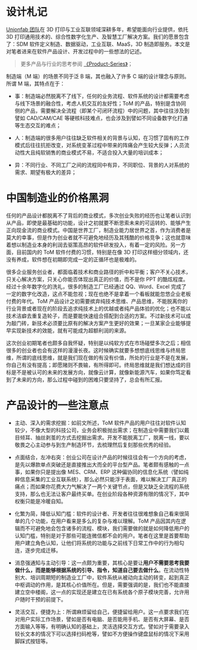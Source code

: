 # 设计札记

[Unionfab 团队](https://cloud.unionfab.com/landing/)在 3D 打印与工业互联领域深耕多年，希望能面向行业提供，依托 3D 打印通用技术的、综合性数字化生产、及智慧工厂解决方案。我们的愿景包含了：SDM 软件定义制造、数据驱动，工业互联、MaaS，3D 制造即服务。本文是对笔者进来在软件产品设计、开发过程中的一些想法的记述。

> 更多产品与行业的思考参阅 [《Product-Series》](https://github.com/wx-chevalier/Product-Series?q=)；

制造端（M 端）的场景不同于泛 B 端，其也融入了许多 C 端的设计理念与原则。所谓 M 端，其特点在于：

- 事：制造端必然脱离不了线下，任何的业务流程、软件系统的设计都需要考虑与线下场景的融合性，考虑人机交互的友好性；ToM 的产品，特别是含协同侧的产品，需要解决全流程（即某个可闭环流程）中的问题，其中往往涉及到譬如 CAD/CAM/CAE 等硬核科技难点，也会涉及到譬如不同设备数字化打通等生态交互的难点；

- 人：制造端的很多用户往往缺乏软件相关的背景与认知，在习惯了固有的工作模式后往往抗拒改变，对系统变革过程中带来的阵痛会产生较大反弹；人员流动性大且纯软销售的商业模式不易，不适合投入大量的培训成本；

- 异：不同行业、不同工厂之间的流程同中有异，不同职位、背景的人对系统的需求、期望有极大的差异；

# 中国制造业的价格黑洞

任何的产品设计都脱离不了背后的商业模式，多次创业失败的经历也让笔者认识到从产品，即使是最基础的功能，设计之初就要不断思索未来的可运转的、能够产生正向现金流的商业模式。中国是世界工厂，制造业能力居世界之首，作为消费者是莫大的幸事，但是作为创业者就不可避免地经历及其残酷的价格竞争；这也就意味着想以制造业本身的利润去驱策高昂的软件研发投入，有着一定的风险。另一方面，目前国内的 ToM 软件付费的习惯，特别是在像 3D 打印这样细分领域内，还没有养成，软件想在初期即完成一定的正循环也是极难的。

很多企业服务创业者，都面临着技术和商业路径的折中和平衡；客户不关心技术，只关心解决方案，只关心你能否体现出真正的价值，而不是你 PPT 的酷炫程度。经过十余年数字化的洗礼，很多的制造工厂已经通过 QQ、Word、Excel 完成了一定的数字化改造，这点不能忽视；现在也绝不是拿着一个看板就能忽悠企业老板付费的年代。ToM 产品设计之初需要摈弃纯技术思维、产品思维，不能脱离你的行业背景或者现在的阶段去追求纯技术上的优越或者纯产品体验的优化；也不能以技术洁癖去重复造轮子，而是要能快速组合搭配到合适的方案。不过新技术可以成为敲门砖，新技术必须要比原有的解决方案产生更好的效果；一旦某家企业能够提早实现新技术的效能，就有可能成为超额利润的来源。

这次创业初期笔者也颇多自我怀疑，特别是以纯软方式在市场碰壁多次之后；相信很多的创业者也会有这样的漫漫长夜。这时候确实就要多想想底线思维与终局思维，所谓的底线思维，就是我们现在做的有没有价值，所处的行业是不是在发展，你自己有没有提高；即愿赌则不畏输，有所得即可。终局思维就是我们想达成的目标是不是被认可的未来的发展方向，就像云计算，就像新能源汽车，如果你笃定看到了未来的方向，那么过程中碰到的困难只要坚持了，总会有所汇报。

# 产品设计的一些注意点

- 主动、深入的需求挖掘：如前文所述，ToM 软件产品的用户往往对软件认知较少，不像大型的科技公司，业务会积极抛出需求；在制造业中需要我们以戴目倾耳、抽丝剥茧的方式去挖掘出需求。开发不能脱离工厂，脱离一线，要以敬畏之心主动参与到生产制造环节，去梳理然后复刻那些优秀的经验。

- 点面结合，左冲右突：创业公司在设计产品的时候往往会有一个方向的考虑，是先以爆款单点突破还是直接推出大而全的平台型产品。笔者颇有感触的一点事，如果你只是提出像 MES、CRM、ERP 这种偏协同的信息化系统（譬如纯粹信息采集的工业互联系统），那么必然只能浮于表面，难以解决工厂真正的痛点；而如果你花费大力气解决了一两个关键节点，但是又缺乏全流程的系统支持，那么也无法让客户最终买单。在创业阶段各种资源有限的情况下，其中权衡只能是冷暖自知。

- 化繁为简，降低认知门槛：软件的设计者、开发者往往很难想象自己看来很简单的几个功能，在用户看来是多么的复杂与难以理解。ToM 产品因其内在逻辑而不可避免地会包含诸多的流程、模块，我们需要做的就是如何降低用户的认知门槛，特别是对于那些可能连微信都不会的用户。笔者在这里是首要帮助用户建立角色认知，让他们将系统的功能与之前线下日常工作中的行为相勾连，逐步完成迁移。

- 消息强通知与主动引导：这一点颇为重要，其核心是要让**用户不需要思考我要做什么，而是能够根据系统的引导、指令，知道自己要去做什么**。在流动性特别大、培训周期短的制造业工厂中，软件系统从被动向主动的转变，起到真正中枢调动的作用，是其核心价值所在。但是，需要强调的是，我们也不能直接建立空中楼阁，这一点的实现还是建立在已有系统各个原子模块完善，允许用户随时干预的前提下。

- 灵活交互，便捷为上：所谓麻烦留给自己，便捷留给用户。这一点要求我们在对用户实际工作场景，譬如是否有电脑、是否能用手机、是否有大屏幕、是否方面输入等等，有明确认知的基础上，灵活选择交互方式。譬如对于需要录入较长文本的情况下可以选择扫码枪等，譬如不方便操作键盘鼠标的情况下采用脚踩式按钮等。
